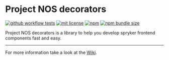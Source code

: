 # Project NOS decorators

[![github workflow tests](https://img.shields.io/github/actions/workflow/status/project-nos/decorators/tests.yml?branch=master&label=tests&style=flat-square)](https://github.com/project-nos/decorators/actions/workflows/tests.yml)
[![mit license](https://img.shields.io/github/license/project-nos/decorators?style=flat-square)](https://github.com/project-nos/decorators/blob/master/LICENSE)
[![npm](https://img.shields.io/npm/v/@project-nos/decorators?style=flat-square)](https://www.npmjs.com/package/@project-nos/decorators)
[![npm bundle size](https://img.shields.io/bundlephobia/min/@project-nos/decorators?style=flat-square)](https://bundlephobia.com/package/@project-nos/decorators)

Project NOS decorators is a library to help you develop spryker frontend components fast and easy.

***

For more information take a look at the [Wiki](https://github.com/project-nos/decorators/wiki).

